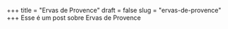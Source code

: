+++
title = "Ervas de Provence"
draft = false
slug = "ervas-de-provence"
+++
Esse é um post sobre Ervas de Provence
